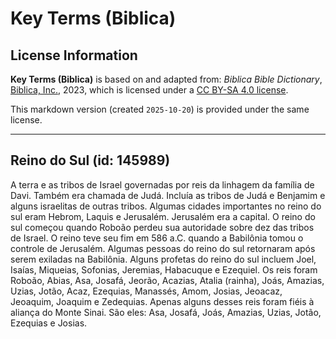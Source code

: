 # Key Terms (Biblica)

## License Information

**Key Terms (Biblica)** is based on and adapted from: _Biblica Bible Dictionary_, [Biblica, Inc.](https://www.biblica.com/), 2023, which is licensed under a [CC BY-SA 4.0 license](https://creativecommons.org/licenses/by-sa/4.0/legalcode.en).

This markdown version (created `2025-10-20`) is provided under the same license.



--------------------------------

## Reino do Sul (id: 145989)

A terra e as tribos de Israel governadas por reis da linhagem da família de Davi. Também era chamada de Judá. Incluía as tribos de Judá e Benjamim e alguns israelitas de outras tribos. Algumas cidades importantes no reino do sul eram Hebrom, Laquis e Jerusalém. Jerusalém era a capital. O reino do sul começou quando Roboão perdeu sua autoridade sobre dez das tribos de Israel. O reino teve seu fim em 586 a.C. quando a Babilônia tomou o controle de Jerusalém. Algumas pessoas do reino do sul retornaram após serem exiladas na Babilônia. Alguns profetas do reino do sul incluem Joel, Isaías, Miqueias, Sofonias, Jeremias, Habacuque e Ezequiel. Os reis foram Roboão, Abias, Asa, Josafá, Jeorão, Acazias, Atalia (rainha), Joás, Amazias, Uzias, Jotão, Acaz, Ezequias, Manassés, Amom, Josias, Jeoacaz, Jeoaquim, Joaquim e Zedequias. Apenas alguns desses reis foram fiéis à aliança do Monte Sinai. São eles: Asa, Josafá, Joás, Amazias, Uzias, Jotão, Ezequias e Josias.


